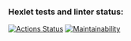 ### Hexlet tests and linter status:
[![Actions Status](https://github.com/ArthurFloyd/frontend-project-11/actions/workflows/hexlet-check.yml/badge.svg)](https://github.com/ArthurFloyd/frontend-project-11/actions)
[![Maintainability](https://api.codeclimate.com/v1/badges/4a22af752baf5cca3380/maintainability)](https://codeclimate.com/github/ArthurFloyd/frontend-project-11/maintainability)
